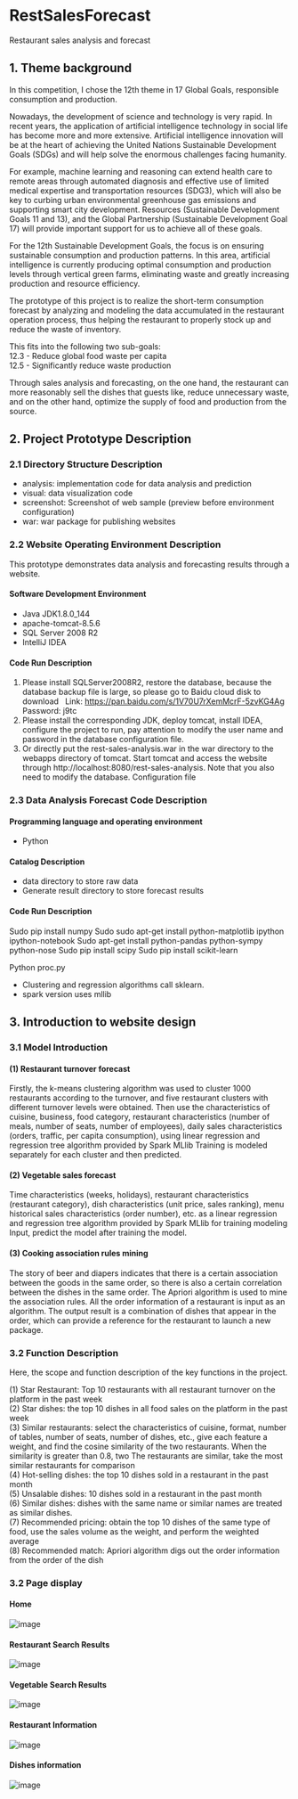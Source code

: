# RestSalesForecast

Restaurant sales analysis and forecast

## 1. Theme background

In this competition, I chose the 12th theme in 17 Global Goals, responsible consumption and production.

Nowadays, the development of science and technology is very rapid. In recent years, the application of artificial intelligence technology in social life has become more and more extensive. Artificial intelligence innovation will be at the heart of achieving the United Nations Sustainable Development Goals (SDGs) and will help solve the enormous challenges facing humanity.

For example, machine learning and reasoning can extend health care to remote areas through automated diagnosis and effective use of limited medical expertise and transportation resources (SDG3), which will also be key to curbing urban environmental greenhouse gas emissions and supporting smart city development. Resources (Sustainable Development Goals 11 and 13), and the Global Partnership (Sustainable Development Goal 17) will provide important support for us to achieve all of these goals.

For the 12th Sustainable Development Goals, the focus is on ensuring sustainable consumption and production patterns. In this area, artificial intelligence is currently producing optimal consumption and production levels through vertical green farms, eliminating waste and greatly increasing production and resource efficiency.

The prototype of this project is to realize the short-term consumption forecast by analyzing and modeling the data accumulated in the restaurant operation process, thus helping the restaurant to properly stock up and reduce the waste of inventory.

This fits into the following two sub-goals:  
12.3 - Reduce global food waste per capita  
12.5 - Significantly reduce waste production  

Through sales analysis and forecasting, on the one hand, the restaurant can more reasonably sell the dishes that guests like, reduce unnecessary waste, and on the other hand, optimize the supply of food and production from the source.

## 2. Project Prototype Description

### 2.1 Directory Structure Description

- analysis: implementation code for data analysis and prediction
- visual: data visualization code
- screenshot: Screenshot of web sample (preview before environment configuration)
- war: war package for publishing websites

### 2.2 Website Operating Environment Description

This prototype demonstrates data analysis and forecasting results through a website.

#### Software Development Environment

- Java JDK1.8.0_144  
- apache-tomcat-8.5.6  
- SQL Server 2008 R2  
- IntelliJ IDEA  

#### Code Run Description

1. Please install SQLServer2008R2, restore the database, because the database backup file is large, so please go to Baidu cloud disk to download
  Link: https://pan.baidu.com/s/1V70U7rXemMcrF-5zvKG4Ag Password: j9tc
2. Please install the corresponding JDK, deploy tomcat, install IDEA, configure the project to run, pay attention to modify the user name and password in the database configuration file.
3. Or directly put the rest-sales-analysis.war in the war directory to the webapps directory of tomcat. Start tomcat and access the website through http://localhost:8080/rest-sales-analysis. Note that you also need to modify the database. Configuration file


### 2.3 Data Analysis Forecast Code Description

#### Programming language and operating environment

- Python

#### Catalog Description

- data directory to store raw data
- Generate result directory to store forecast results

#### Code Run Description
Sudo pip install numpy
Sudo sudo apt-get install python-matplotlib ipython ipython-notebook
Sudo apt-get install python-pandas python-sympy python-nose
Sudo pip install scipy
Sudo pip install scikit-learn

Python proc.py

- Clustering and regression algorithms call sklearn.
- spark version uses mllib

## 3. Introduction to website design

### 3.1 Model Introduction

#### (1) Restaurant turnover forecast
Firstly, the k-means clustering algorithm was used to cluster 1000 restaurants according to the turnover, and five restaurant clusters with different turnover levels were obtained. Then use the characteristics of cuisine, business, food category, restaurant characteristics (number of meals, number of seats, number of employees), daily sales characteristics (orders, traffic, per capita consumption), using linear regression and regression tree algorithm provided by Spark MLlib Training is modeled separately for each cluster and then predicted.

#### (2) Vegetable sales forecast
Time characteristics (weeks, holidays), restaurant characteristics (restaurant category), dish characteristics (unit price, sales ranking), menu historical sales characteristics (order number), etc. as a linear regression and regression tree algorithm provided by Spark MLlib for training modeling Input, predict the model after training the model.

#### (3) Cooking association rules mining
The story of beer and diapers indicates that there is a certain association between the goods in the same order, so there is also a certain correlation between the dishes in the same order. The Apriori algorithm is used to mine the association rules. All the order information of a restaurant is input as an algorithm. The output result is a combination of dishes that appear in the order, which can provide a reference for the restaurant to launch a new package.

### 3.2 Function Description

Here, the scope and function description of the key functions in the project.

(1) Star Restaurant: Top 10 restaurants with all restaurant turnover on the platform in the past week  
(2) Star dishes: the top 10 dishes in all food sales on the platform in the past week  
(3) Similar restaurants: select the characteristics of cuisine, format, number of tables, number of seats, number of dishes, etc., give each feature a weight, and find the cosine similarity of the two restaurants. When the similarity is greater than 0.8, two The restaurants are similar, take the most similar restaurants for comparison  
(4) Hot-selling dishes: the top 10 dishes sold in a restaurant in the past month  
(5) Unsalable dishes: 10 dishes sold in a restaurant in the past month  
(6) Similar dishes: dishes with the same name or similar names are treated as similar dishes.  
(7) Recommended pricing: obtain the top 10 dishes of the same type of food, use the sales volume as the weight, and perform the weighted average  
(8) Recommended match: Apriori algorithm digs out the order information from the order of the dish  


### 3.2 Page display

#### Home
![image](./screenshot/Home.png)

#### Restaurant Search Results
![image](./screenshot/SearchHotelResults.png)

#### Vegetable Search Results
![image](./screenshot/SearchFoodResults.png)

#### Restaurant Information
![image](./screenshot/Hotel_Info.png)

#### Dishes information
![image](./screenshot/Food_Info.png)
